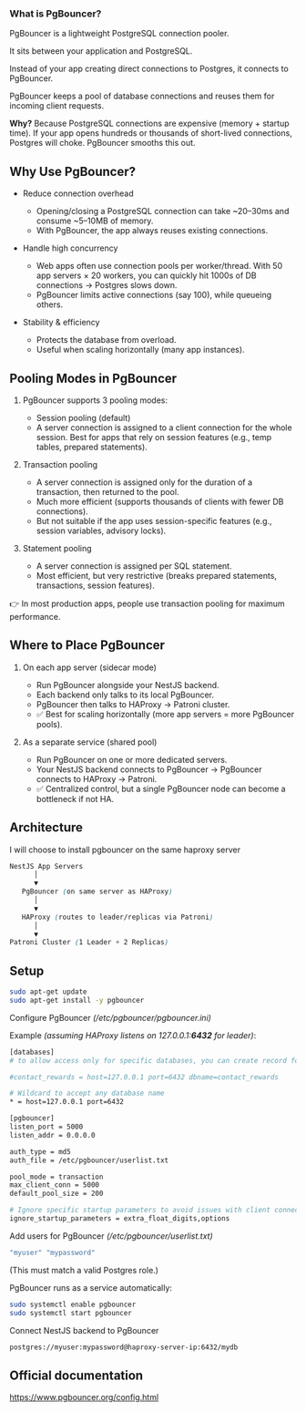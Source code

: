 ### What is PgBouncer?

PgBouncer is a lightweight PostgreSQL connection pooler.

It sits between your application and PostgreSQL.

Instead of your app creating direct connections to Postgres, it connects to PgBouncer.

PgBouncer keeps a pool of database connections and reuses them for incoming client requests.

**Why?**
Because PostgreSQL connections are expensive (memory + startup time). If your app opens hundreds or thousands of short-lived connections, Postgres will choke. PgBouncer smooths this out.

## Why Use PgBouncer?

- Reduce connection overhead

  - Opening/closing a PostgreSQL connection can take ~20–30ms and consume ~5–10MB of memory.
  - With PgBouncer, the app always reuses existing connections.

- Handle high concurrency

  - Web apps often use connection pools per worker/thread. With 50 app servers × 20 workers, you can quickly hit 1000s of DB connections → Postgres slows down.
  - PgBouncer limits active connections (say 100), while queueing others.

- Stability & efficiency

  - Protects the database from overload.
  - Useful when scaling horizontally (many app instances).

## Pooling Modes in PgBouncer

1. PgBouncer supports 3 pooling modes:

   - Session pooling (default)
   - A server connection is assigned to a client connection for the whole session. Best for apps that rely on session features (e.g., temp tables, prepared statements).

2. Transaction pooling

   - A server connection is assigned only for the duration of a transaction, then returned to the pool.
   - Much more efficient (supports thousands of clients with fewer DB connections).
   - But not suitable if the app uses session-specific features (e.g., session variables, advisory locks).

3. Statement pooling
   - A server connection is assigned per SQL statement.
   - Most efficient, but very restrictive (breaks prepared statements, transactions, session features).

👉 In most production apps, people use transaction pooling for maximum performance.

## Where to Place PgBouncer

1. On each app server (sidecar mode)

   - Run PgBouncer alongside your NestJS backend.
   - Each backend only talks to its local PgBouncer.
   - PgBouncer then talks to HAProxy → Patroni cluster.
   - ✅ Best for scaling horizontally (more app servers = more PgBouncer pools).

2. As a separate service (shared pool)
   - Run PgBouncer on one or more dedicated servers.
   - Your NestJS backend connects to PgBouncer → PgBouncer connects to HAProxy → Patroni.
   - ✅ Centralized control, but a single PgBouncer node can become a bottleneck if not HA.

## Architecture

I will choose to install pgbouncer on the same haproxy server

```scss
NestJS App Servers
      │
      ▼
   PgBouncer (on same server as HAProxy)
      │
      ▼
   HAProxy (routes to leader/replicas via Patroni)
      │
      ▼
Patroni Cluster (1 Leader + 2 Replicas)
```

## Setup

```bash
sudo apt-get update
sudo apt-get install -y pgbouncer

```

Configure PgBouncer _(/etc/pgbouncer/pgbouncer.ini)_

Example _(assuming HAProxy listens on 127.0.0.1:**6432** for leader)_:

```bash
[databases]
# to allow access only for specific databases, you can create record for each one.

#contact_rewards = host=127.0.0.1 port=6432 dbname=contact_rewards

# Wildcard to accept any database name
* = host=127.0.0.1 port=6432

[pgbouncer]
listen_port = 5000
listen_addr = 0.0.0.0

auth_type = md5
auth_file = /etc/pgbouncer/userlist.txt

pool_mode = transaction
max_client_conn = 5000
default_pool_size = 200

# Ignore specific startup parameters to avoid issues with client connections
ignore_startup_parameters = extra_float_digits,options
```

Add users for PgBouncer _(/etc/pgbouncer/userlist.txt)_

```bash
"myuser" "mypassword"
```

(This must match a valid Postgres role.)

PgBouncer runs as a service automatically:

```bash
sudo systemctl enable pgbouncer
sudo systemctl start pgbouncer
```

Connect NestJS backend to PgBouncer

```bash
postgres://myuser:mypassword@haproxy-server-ip:6432/mydb
```

## Official documentation

https://www.pgbouncer.org/config.html
